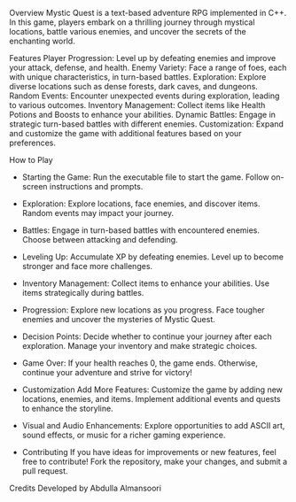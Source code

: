 Overview
Mystic Quest is a text-based adventure RPG implemented in C++. In this game, players embark on a thrilling journey through mystical locations, battle various enemies, and uncover the secrets of the enchanting world.

Features
Player Progression: Level up by defeating enemies and improve your attack, defense, and health.
Enemy Variety: Face a range of foes, each with unique characteristics, in turn-based battles.
Exploration: Explore diverse locations such as dense forests, dark caves, and dungeons.
Random Events: Encounter unexpected events during exploration, leading to various outcomes.
Inventory Management: Collect items like Health Potions and Boosts to enhance your abilities.
Dynamic Battles: Engage in strategic turn-based battles with different enemies.
Customization: Expand and customize the game with additional features based on your preferences.

How to Play

- Starting the Game:
  Run the executable file to start the game.
  Follow on-screen instructions and prompts.

- Exploration:
  Explore locations, face enemies, and discover items.
  Random events may impact your journey.

- Battles:
  Engage in turn-based battles with encountered enemies.
  Choose between attacking and defending.
  
- Leveling Up:
  Accumulate XP by defeating enemies.
  Level up to become stronger and face more challenges.
  
- Inventory Management:
  Collect items to enhance your abilities.
  Use items strategically during battles.
  
-   Progression:
  Explore new locations as you progress.
  Face tougher enemies and uncover the mysteries of Mystic Quest.

- Decision Points:
  Decide whether to continue your journey after each exploration.
  Manage your inventory and make strategic choices.

- Game Over:
  If your health reaches 0, the game ends.
  Otherwise, continue your adventure and strive for victory!

- Customization
  Add More Features:
  Customize the game by adding new locations, enemies, and items.
  Implement additional events and quests to enhance the storyline.
  
- Visual and Audio Enhancements:
  Explore opportunities to add ASCII art, sound effects, or music for a richer gaming experience.
  
- Contributing
  If you have ideas for improvements or new features, feel free to contribute! Fork the repository, make your changes, and submit a pull request.

Credits
Developed by Abdulla Almansoori
